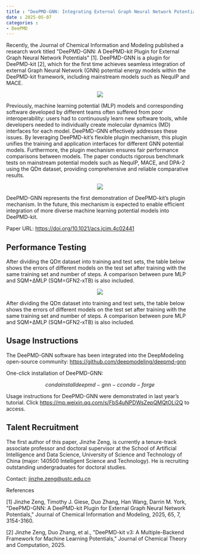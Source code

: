 ```yaml
---
title : "DeePMD-GNN: Integrating External Graph Neural Network Potentials into DeePMD-kit"
date : 2025-05-07
categories : 
- DeePMD
---
```


Recently, the Journal of Chemical Information and Modeling published a research work titled "DeePMD-GNN: A DeePMD-kit Plugin for External Graph Neural Network Potentials" [1]. DeePMD-GNN is a plugin for DeePMD-kit [2], which for the first time achieves seamless integration of external Graph Neural Network (GNN) potential energy models within the DeePMD-kit framework, including mainstream models such as NequIP and MACE.

<center>
<img src="https://dp-public.oss-cn-beijing.aliyuncs.com/community/Blog%20Files/DeePMD_07_05_2025/p1.png">
</center>

<!-- more -->

Previously, machine learning potential (MLP) models and corresponding software developed by different teams often suffered from poor interoperability: users had to continuously learn new software tools, while developers needed to individually create molecular dynamics (MD) interfaces for each model. DeePMD-GNN effectively addresses these issues. By leveraging DeePMD-kit’s flexible plugin mechanism, this plugin unifies the training and application interfaces for different GNN potential models. Furthermore, the plugin mechanism ensures fair performance comparisons between models. The paper conducts rigorous benchmark tests on mainstream potential models such as NequIP, MACE, and DPA-2 using the QDπ dataset, providing comprehensive and reliable comparative results.

<center>
<img src="https://dp-public.oss-cn-beijing.aliyuncs.com/community/Blog%20Files/DeePMD_07_05_2025/p2.png">
</center>

DeePMD-GNN represents the first demonstration of DeePMD-kit’s plugin mechanism. In the future, this mechanism is expected to enable efficient integration of more diverse machine learning potential models into DeePMD-kit.

Paper URL: https://doi.org/10.1021/acs.jcim.4c02441

## Performance Testing

After dividing the QDπ dataset into training and test sets, the table below shows the errors of different models on the test set after training with the same training set and number of steps. A comparison between pure MLP and SQM+ΔMLP (SQM=GFN2-xTB) is also included.

<center>
<img src="https://dp-public.oss-cn-beijing.aliyuncs.com/community/Blog%20Files/DeePMD_07_05_2025/p3.png">
</center>

After dividing the QDπ dataset into training and test sets, the table below shows the errors of different models on the test set after training with the same training set and number of steps. A comparison between pure MLP and SQM+ΔMLP (SQM=GFN2-xTB) is also included.

## Usage Instructions

The DeePMD-GNN software has been integrated into the DeepModeling open-source community:
https://github.com/deepmodeling/deepmd-gnn

One-click installation of DeePMD-GNN:

```math
conda install deepmd-gnn -c conda-forge
```

Usage instructions for DeePMD-GNN were demonstrated in last year’s tutorial. Click https://mp.weixin.qq.com/s/FbS4uNPDWsZepQMQtOLj2Q to access.

## Talent Recruitment

The first author of this paper, Jinzhe Zeng, is currently a tenure-track associate professor and doctoral supervisor at the School of Artificial Intelligence and Data Science, University of Science and Technology of China (major: 140500 Intelligent Science and Technology). He is recruiting outstanding undergraduates for doctoral studies.

Contact: jinzhe.zeng@ustc.edu.cn

References

[1] Jinzhe Zeng, Timothy J. Giese, Duo Zhang, Han Wang, Darrin M. York, "DeePMD-GNN: A DeePMD-kit Plugin for External Graph Neural Network Potentials," Journal of Chemical Information and Modeling, 2025, 65, 7, 3154-3160.

[2] Jinzhe Zeng, Duo Zhang, et al., "DeePMD-kit v3: A Multiple-Backend Framework for Machine Learning Potentials," Journal of Chemical Theory and Computation, 2025.

